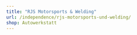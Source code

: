 ```yaml
---
title: "RJS Motorsports & Welding"
url: /independence/rjs-motorsports-und-welding/
shop: Autowerkstatt
---
```


